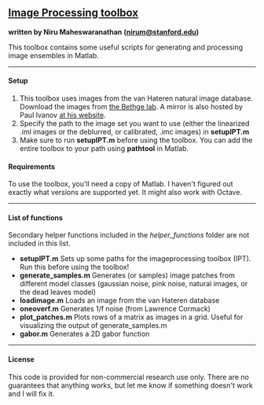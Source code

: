 ## [Image Processing toolbox](http://niru.org/imageprocessing/)

**written by Niru Maheswaranathan (nirum@stanford.edu)**  

This toolbox contains some useful scripts for generating and processing image ensembles in Matlab.

***
#### Setup
1. This toolbox uses images from the van Hateren natural image database. Download the images from [the Bethge lab](http://bethgelab.org/datasets/vanhateren/). A mirror is also hosted by Paul Ivanov [at his website](http://pirsquared.org/research/vhatdb/).
2. Specify the path to the image set you want to use (either the linearized .iml images or the deblurred, or calibrated, .imc images) in **setupIPT.m**
3. Make sure to run **setupIPT.m** before using the toolbox. You can add the entire toolbox to your path using **pathtool** in Matlab.

#### Requirements
To use the toolbox, you'll need a copy of Matlab. I haven't figured out exactly what versions are supported yet. It might also work with Octave.

***
#### List of functions
Secondary helper functions included in the *helper_functions* folder are not included in this list.

- **setupIPT.m** Sets up some paths for the imageprocessing toolbox (IPT). Run this before using the toolbox!
- **generate_samples.m** Generates (or samples) image patches from different model classes (gaussian noise, pink noise, natural images, or the dead leaves model)
- **loadimage.m** Loads an image from the van Hateren database
- **oneoverf.m** Generates 1/f noise (from Lawrence Cormack)
- **plot_patches.m** Plots rows of a matrix as images in a grid. Useful for visualizing the output of generate_samples.m
- **gabor.m** Generates a 2D gabor function

***
#### License
This code is provided for non-commercial research use only. There are no guarantees that anything works, but let me know if something doesn't work and I will fix it.
